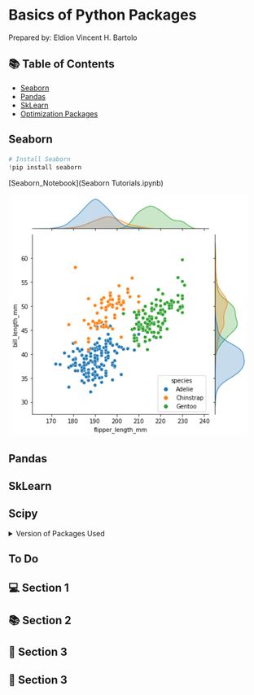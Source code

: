 # Basics of Python Packages

Prepared by: Eldion Vincent H. Bartolo

## :books: Table of Contents

* [Seaborn](#Seaborn)
* [Pandas](#Pandas)
* [SkLearn](#SkLearn)
* [Optimization Packages](#Optimization-Packages)

## Seaborn
```python
# Install Seaborn
!pip install seaborn
```

[Seaborn_Notebook](Seaborn Tutorials.ipynb)

![png](images/Seaborn_Sample.PNG)

## Pandas

## SkLearn

## Scipy

<details>
  <summary>Version of Packages Used</summary>

|       | Python  | Seaborn | Pandas | SkLearn | Scipy |
| :---: | :---: | :---: | :---: | :---:  | :---:  |
| Version  | 1 | 2 | 3 | 4 | 5     | 

</details>



## To Do
## :computer: Section 1

## :books: Section 2

## :key: Section 3

## :mag_right: Section 3



